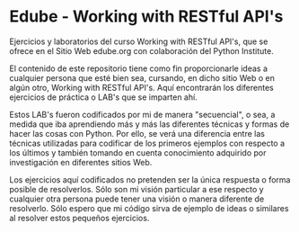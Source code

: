 # Edube - Working with RESTful API's
Ejercicios y laboratorios del curso Working with RESTful API's, que se ofrece en el Sitio Web edube.org con colaboración del Python Institute.

El contenido de este repositorio tiene como fin proporcionarle ideas a cualquier persona que esté bien sea, cursando, en dicho sitio Web o en algún otro, Working with RESTful API's. Aquí encontrarán los diferentes ejercicios de práctica o LAB's que se imparten ahí.

Estos LAB's fueron codificados por mi de manera "secuencial", o sea, a medida que iba 
aprendiendo más y más las diferentes técnicas y formas de hacer las cosas con Python. Por ello, se verá una diferencia entre las técnicas utilizadas para codificar de los primeros ejemplos con respecto a los últimos y también tomando en cuenta conocimiento adquirido por investigación en diferentes sitios Web.

Los ejercicios aquí codificados no pretenden ser la única respuesta o forma posible de resolverlos. Sólo son mi visión particular a ese respecto y cualquier otra persona puede tener una visión o manera diferente de resolverlo. Sólo espero que mi código sirva de ejemplo de ideas o similares al resolver estos pequeños ejercicios.
